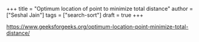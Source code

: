 +++
title = "Optimum location of point to minimize total distance"
author = ["Seshal Jain"]
tags = ["search-sort"]
draft = true
+++

<https://www.geeksforgeeks.org/optimum-location-point-minimize-total-distance/>
